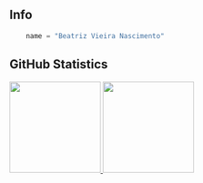 ## **Info**

```python
    name = "Beatriz Vieira Nascimento"
```
  ## **GitHub Statistics**

<div>
  <a href="https://github.com/Beatrizvn">
  <img height="160em" src="https://github-readme-stats.vercel.app/api?username=Beatrizvn&show_icons=true&theme=swift&include_all_commits=true&count_private=true"/>
  <img height="160em" src="https://github-readme-stats.vercel.app/api/top-langs/?username=Beatrizvn&layout=compact&langs_count=7&theme=swift"/>
</div>


